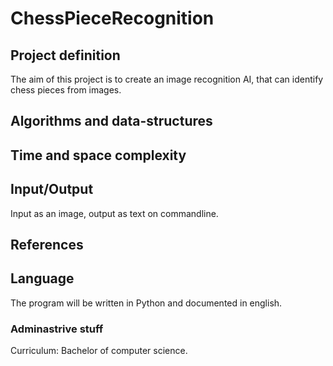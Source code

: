 # ChessPieceRecognition

## Project definition
The aim of this project is to create an image recognition AI, that can identify chess pieces from images.

## Algorithms and data-structures


## Time and space complexity


## Input/Output
Input as an image, output as text on commandline.

## References


## Language
The program will be written in Python and documented in english.

### Adminastrive stuff
Curriculum: Bachelor of computer science.
